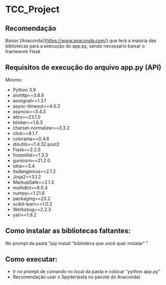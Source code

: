 # TCC_Project

## Recomendação
Baixar [Anaconda]{https://www.anaconda.com/} que terá a maioria das bibliotecas para a execução do app.py, sendo necessario baixar o framework Flask

## Requisitos de execução do arquivo app.py (API)
Minimo: 
- Python 3.9
- aiohttp==3.8.6
- aiosignal==1.3.1
- async-timeout==4.0.3
- asyncio==3.4.3
- attrs==23.1.0
- blinker==1.6.3
- charset-normalizer==3.3.2
- click==8.1.7
- colorama==0.4.6
- disutils==1.4.32.post2
- Flask==2.2.5
- frozenlist==1.3.3
- gunicorn==21.2.0
- idna==3.4
- itsdangerous==2.1.2
- Jinja2==3.1.2
- MarkupSafe==2.1.3
- multidict==6.0.4
- numpy==1.21.6
- packaging==23.2
- scikit-learn==1.0.2
- Werkzeug==2.2.3
- yarl==1.9.2

## Como instalar as bibliotecas faltantes:
No prompt da pasta "pip install "biblioteca que você quer instalar" "
## Como executar:
- Ir no prompt de comando no local da pasta e colocar "python app.py"
- Recomendação usar o Spyder(esta no pacote do Anaconda)
